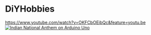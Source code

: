 # DiYHobbies
 https://www.youtube.com/watch?v=OKFCbOEibQc&feature=youtu.be
[![Indian National Anthem on Arduino Uno](https://img.youtube.com/vi/YOUTUBE_VIDEO_ID_HERE/0.jpg)](https://www.youtube.com/watch?v=OKFCbOEibQc)
